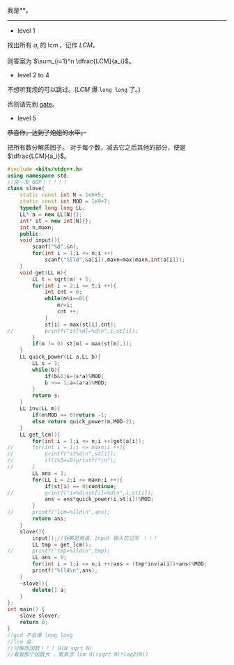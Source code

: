 我是**。

---
+ $\text{level 1}$

找出所有 $a_i$ 的 $\operatorname{lcm}$，记作 $LCM$。

则答案为 $\sum_{i=1}^n \dfrac{LCM}{a_i}$。


+ $\text{level 2 to 4 }$

不想听我烦的可以跳过。($LCM$ 爆 `long long` 了。)

否则请先到 [gate](https://www.luogu.com.cn/paste/0qpf764b)。

+ $\text{level 5}$

~~恭喜你，达到了炮姐的水平。~~

把所有数分解质因子。
对于每个数，减去它之后其他的部分，便是 $\dfrac{LCM}{a_i}$。


```cpp
#include <bits/stdc++.h>
using namespace std;
//来一发 OOP！！！！！ 
class slove{
	static const int N = 1e6+5;
	static const int MOD = 1e9+7;
	typedef long long LL;
	LL* a = new LL[N]{};
	int* st = new int[N]{};
	int n,maxn;
	public:
	void input(){
		scanf("%d",&n);
		for(int i = 1;i <= n;i ++)
			scanf("%lld",&a[i]),maxn=max(maxn,int(a[i]));
	}
	void get(LL m){
		LL t = sqrt(m) + 5;
		for(int i = 2;i <= t;i ++){
			int cnt = 0;
			while(m%i==0){
				m/=i;
				cnt ++;
			}
			st[i] = max(st[i],cnt);
//			printf("st[%d]=%d\n",i,st[i]);
		}
		if(m != 0) st[m] = max(st[m],1);
	} 
	LL quick_power(LL a,LL b){
		LL s = 1;
		while(b){
			if(b&1)s=(s*a)%MOD;
			b >>= 1;a=(a*a)%MOD;
		}
		return s;
	}
	LL inv(LL m){
		if(m%MOD == 0)return -1;
		else return quick_power(m,MOD-2);
	} 
	LL get_lcm(){
		for(int i = 1;i <= n;i ++)get(a[i]);
//		for(int i = 1;i <= maxn;i ++){
//			printf("st%d\n",st[i]);
//			if(i%5==0)printf("\n");
//		}
		LL ans = 1;
		for(LL i = 2;i <= maxn;i ++){
			if(st[i] == 0)continue;
//			printf("i=%d\nst[i]=%d\n",i,st[i]);
			ans = ans*quick_power(i,st[i])%MOD;
		}
//		printf("lcm=%lld\n",ans);
		return ans;
	}
	slove(){
		input();//我甚是傻逼，input 输入忘记写 ！！！ 
		LL tmp = get_lcm();
//		printf("tmp=%lld\n",tmp);
		LL ans = 0;
		for(int i = 1;i <= n;i ++)ans = (tmp*inv(a[i])+ans)%MOD;
		printf("%lld\n",ans);
	}
	~slove(){
		delete[] a; 
	}
}; 
int main() {
	slove slover;
	return 0;
}
//gcd 不会爆 long long
//lcm 会
//分解质因数！！！ O(N sqrt N)
//看看那个因数大 ，累乘求 lcm O((sqrt N)*log2(N)) 

```




















